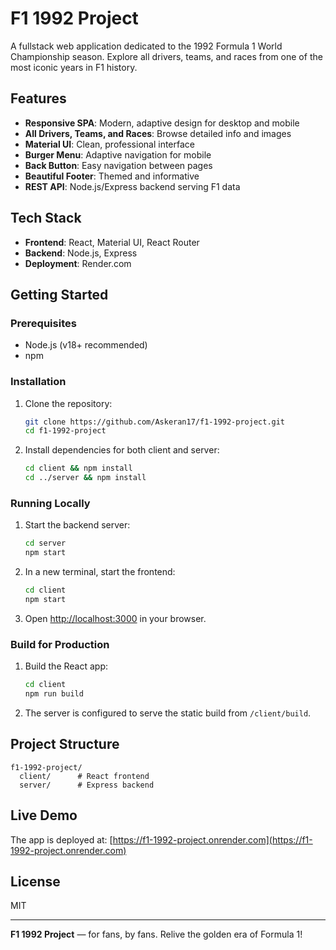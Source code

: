 # F1 1992 Project

A fullstack web application dedicated to the 1992 Formula 1 World Championship season. Explore all drivers, teams, and races from one of the most iconic years in F1 history.

## Features
- **Responsive SPA**: Modern, adaptive design for desktop and mobile
- **All Drivers, Teams, and Races**: Browse detailed info and images
- **Material UI**: Clean, professional interface
- **Burger Menu**: Adaptive navigation for mobile
- **Back Button**: Easy navigation between pages
- **Beautiful Footer**: Themed and informative
- **REST API**: Node.js/Express backend serving F1 data

## Tech Stack
- **Frontend**: React, Material UI, React Router
- **Backend**: Node.js, Express
- **Deployment**: Render.com

## Getting Started

### Prerequisites
- Node.js (v18+ recommended)
- npm

### Installation
1. Clone the repository:
   ```bash
   git clone https://github.com/Askeran17/f1-1992-project.git
   cd f1-1992-project
   ```
2. Install dependencies for both client and server:
   ```bash
   cd client && npm install
   cd ../server && npm install
   ```

### Running Locally
1. Start the backend server:
   ```bash
   cd server
   npm start
   ```
2. In a new terminal, start the frontend:
   ```bash
   cd client
   npm start
   ```
3. Open [http://localhost:3000](http://localhost:3000) in your browser.

### Build for Production
1. Build the React app:
   ```bash
   cd client
   npm run build
   ```
2. The server is configured to serve the static build from `/client/build`.

## Project Structure
```
f1-1992-project/
  client/      # React frontend
  server/      # Express backend
```

## Live Demo
The app is deployed at: [https://f1-1992-project.onrender.com](https://f1-1992-project.onrender.com)

## License
MIT

---

**F1 1992 Project** — for fans, by fans. Relive the golden era of Formula 1!

